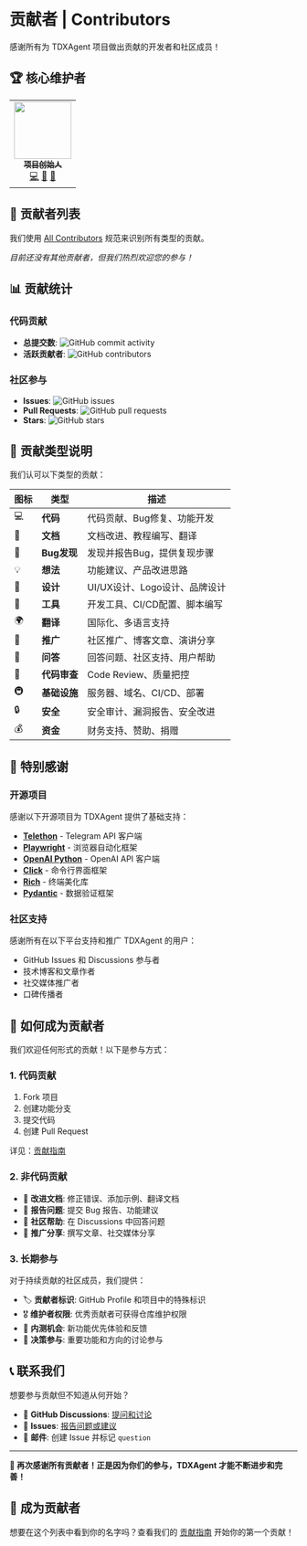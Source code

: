 # 贡献者 | Contributors

感谢所有为 TDXAgent 项目做出贡献的开发者和社区成员！

## 🏆 核心维护者

<!-- markdownlint-disable -->
<table>
  <tr>
    <td align="center"><a href="https://github.com/yourusername"><img src="https://avatars.githubusercontent.com/u/yourusername?v=4" width="100px;" alt=""/><br /><sub><b>项目创始人</b></sub></a><br /><a href="#code-yourusername" title="Code">💻</a> <a href="#design-yourusername" title="Design">🎨</a> <a href="#doc-yourusername" title="Documentation">📖</a></td>
  </tr>
</table>
<!-- markdownlint-enable -->

## 🤝 贡献者列表

我们使用 [All Contributors](https://allcontributors.org/) 规范来识别所有类型的贡献。

<!-- ALL-CONTRIBUTORS-LIST:START - Do not remove or modify this section -->
<!-- prettier-ignore-start -->
<!-- markdownlint-disable -->

*目前还没有其他贡献者，但我们热烈欢迎您的参与！*

<!-- markdownlint-enable -->
<!-- prettier-ignore-end -->
<!-- ALL-CONTRIBUTORS-LIST:END -->

## 📊 贡献统计

### 代码贡献
- **总提交数**: ![GitHub commit activity](https://img.shields.io/github/commit-activity/m/yourusername/TDXAgent)
- **活跃贡献者**: ![GitHub contributors](https://img.shields.io/github/contributors/yourusername/TDXAgent)

### 社区参与
- **Issues**: ![GitHub issues](https://img.shields.io/github/issues/yourusername/TDXAgent)
- **Pull Requests**: ![GitHub pull requests](https://img.shields.io/github/issues-pr/yourusername/TDXAgent)
- **Stars**: ![GitHub stars](https://img.shields.io/github/stars/yourusername/TDXAgent)

## 🎯 贡献类型说明

我们认可以下类型的贡献：

| 图标 | 类型 | 描述 |
|------|------|------|
| 💻 | **代码** | 代码贡献、Bug修复、功能开发 |
| 📖 | **文档** | 文档改进、教程编写、翻译 |
| 🐛 | **Bug发现** | 发现并报告Bug，提供复现步骤 |
| 💡 | **想法** | 功能建议、产品改进思路 |
| 🎨 | **设计** | UI/UX设计、Logo设计、品牌设计 |
| 🔧 | **工具** | 开发工具、CI/CD配置、脚本编写 |
| 🌍 | **翻译** | 国际化、多语言支持 |
| 📢 | **推广** | 社区推广、博客文章、演讲分享 |
| 💬 | **问答** | 回答问题、社区支持、用户帮助 |
| 👀 | **代码审查** | Code Review、质量把控 |
| 🚇 | **基础设施** | 服务器、域名、CI/CD、部署 |
| 🔒 | **安全** | 安全审计、漏洞报告、安全改进 |
| 💰 | **资金** | 财务支持、赞助、捐赠 |

## 🌟 特别感谢

### 开源项目
感谢以下开源项目为 TDXAgent 提供了基础支持：

- **[Telethon](https://github.com/LonamiWebs/Telethon)** - Telegram API 客户端
- **[Playwright](https://github.com/microsoft/playwright)** - 浏览器自动化框架
- **[OpenAI Python](https://github.com/openai/openai-python)** - OpenAI API 客户端
- **[Click](https://github.com/pallets/click)** - 命令行界面框架
- **[Rich](https://github.com/Textualize/rich)** - 终端美化库
- **[Pydantic](https://github.com/pydantic/pydantic)** - 数据验证框架

### 社区支持
感谢所有在以下平台支持和推广 TDXAgent 的用户：

- GitHub Issues 和 Discussions 参与者
- 技术博客和文章作者
- 社交媒体推广者
- 口碑传播者

## 🎉 如何成为贡献者

我们欢迎任何形式的贡献！以下是参与方式：

### 1. 代码贡献
1. Fork 项目
2. 创建功能分支
3. 提交代码
4. 创建 Pull Request

详见：[贡献指南](CONTRIBUTING.md)

### 2. 非代码贡献
- 📝 **改进文档**: 修正错误、添加示例、翻译文档
- 🐛 **报告问题**: 提交 Bug 报告、功能建议
- 💬 **社区帮助**: 在 Discussions 中回答问题
- 📢 **推广分享**: 撰写文章、社交媒体分享

### 3. 长期参与
对于持续贡献的社区成员，我们提供：
- 🏷️ **贡献者标识**: GitHub Profile 和项目中的特殊标识
- 🎖️ **维护者权限**: 优秀贡献者可获得仓库维护权限
- 📧 **内测机会**: 新功能优先体验和反馈
- 🤝 **决策参与**: 重要功能和方向的讨论参与

## 📞 联系我们

想要参与贡献但不知道从何开始？

- 💬 **GitHub Discussions**: [提问和讨论](../../discussions)
- 🐛 **Issues**: [报告问题或建议](../../issues)
- 📧 **邮件**: 创建 Issue 并标记 `question`

---

**🙏 再次感谢所有贡献者！正是因为你们的参与，TDXAgent 才能不断进步和完善！**

## 💎 成为贡献者

想要在这个列表中看到你的名字吗？查看我们的 [贡献指南](CONTRIBUTING.md) 开始你的第一个贡献！